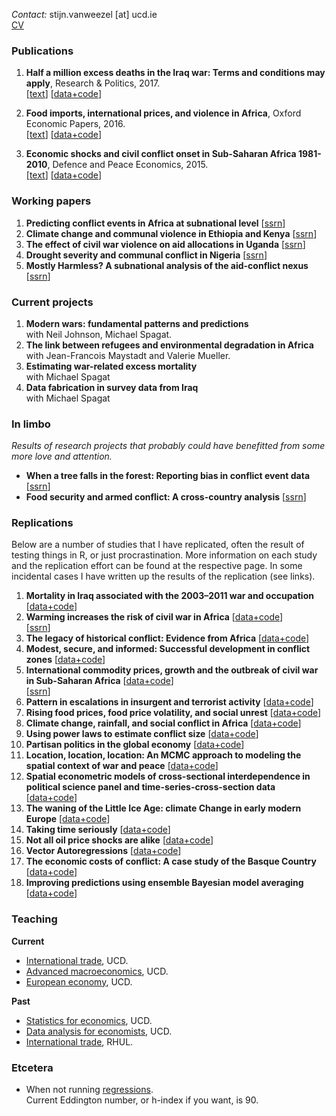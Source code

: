 *Contact:* stijn.vanweezel [at] ucd.ie <br>
[CV](https://github.com/CommonEconomist/cv/raw/master/cv_svw.pdf)

### Publications

1. **Half a million excess deaths in the Iraq war: Terms and conditions may apply**, Research & Politics, 2017.<br>
[[text](http://journals.sagepub.com/doi/full/10.1177/2053168017732642)] [[data+code](https://github.com/CommonEconomist/publications/tree/master/RAP_2017)]

2. **Food imports, international prices, and violence in Africa**, Oxford Economic Papers, 2016. <br>
[[text](https://doi.org/10.1093/oep/gpw015)] [[data+code](https://github.com/CommonEconomist/publications/tree/master/OEP_2016)]

3. **Economic shocks and civil conflict onset in Sub-Saharan Africa 1981-2010**, Defence and Peace Economics, 2015. <br>
[[text](http://www.tandfonline.com/doi/full/10.1080/10242694.2014.887489)] [[data+code](https://github.com/CommonEconomist/publications/tree/master/DPE_2015)]

### Working papers
1. **Predicting conflict events in Africa at subnational level** [[ssrn](https://ssrn.com/abstract=3019940)]
2. **Climate change and communal violence in Ethiopia and Kenya** [[ssrn](https://ssrn.com/abstract=2880526)]
3. **The effect of civil war violence on aid allocations in Uganda** [[ssrn](https://ssrn.com/abstract=2843797)]
4. **Drought severity and communal conflict in Nigeria** [[ssrn]( https://ssrn.com/abstract=2880540)]
5. **Mostly Harmless? A subnational analysis of the aid-conflict nexus** [[ssrn](https://ssrn.com/abstract=2450867)]


### Current projects
1. **Modern wars: fundamental patterns and predictions** <br>
with Neil Johnson, Michael Spagat. 
2. **The link between refugees and environmental degradation in Africa** <br>
with Jean-Francois Maystadt and Valerie Mueller.
3. **Estimating war-related excess mortality**<br>
with Michael Spagat
4. **Data fabrication in survey data from Iraq**<br>
with Michael Spagat

### In limbo
*Results of research projects that probably could have benefitted from some more love and attention.*
* **When a tree falls in the forest: Reporting bias in conflict event data** [[ssrn](http://ssrn.com/abstract=2805949)]
* **Food security and armed conflict: A cross-country analysis** [[ssrn](https://ssrn.com/abstract=2934177)]

### Replications
Below are a number of studies that I have replicated, often the result of testing things in R, or just procrastination. 
More information on each study and the replication effort can be found at the respective page. In some incidental cases I have written up the results of the replication (see links). 

1. **Mortality in Iraq associated with the 2003–2011 war and occupation** [[data+code](https://github.com/CommonEconomist/replications/tree/master/2013_Hagopian_et_al)]
2. **Warming increases the risk of civil war in Africa** [[data+code](https://github.com/CommonEconomist/replications/tree/master/2009_Burke_et_al)] <br>
[[ssrn](http://papers.ssrn.com/abstract_id=2550228)]
3. **The legacy of historical conflict: Evidence from Africa** [[data+code](https://github.com/CommonEconomist/replications/tree/master/2014_Besley_Reynal-Querol)]
4. **Modest, secure, and informed: Successful development in conflict zones** [[data+code](https://github.com/CommonEconomist/replications/tree/master/2013_Berman_et_al)]
5. **International commodity prices, growth and the outbreak of civil war in Sub-Saharan Africa** [[data+code](https://github.com/CommonEconomist/replications/tree/master/2010_Bruckner_Ciccone)]<br>
[[ssrn](http://ssrn.com/abstract=2688476)]
6. **Pattern in escalations in insurgent and terrorist activity** [[data+code](https://github.com/CommonEconomist/replications/tree/master/2011_Johnson_et_al)]
7. **Rising food prices, food price volatility, and social unrest** [[data+code](https://github.com/CommonEconomist/replications/tree/master/2015_Bellemare)]
8. **Climate change, rainfall, and social conflict in Africa** [[data+code](https://github.com/CommonEconomist/replications/tree/master/2012_Hendrix_Salehyan)]
9. **Using power laws to estimate conflict size** [[data+code](https://github.com/CommonEconomist/replications/tree/master/2014_Friedman)]
10. **Partisan politics in the global economy** [[data+code](https://github.com/CommonEconomist/replications/tree/master/1998_Garrett)]
11. **Location, location, location: An MCMC approach to modeling the spatial context of war and peace** [[data+code](https://github.com/CommonEconomist/replications/tree/master/2002_Ward_Gleditsch)]
12. **Spatial econometric models of cross-sectional interdependence in political science panel and time-series-cross-section data** [[data+code](https://github.com/CommonEconomist/replications/tree/master/2007_Franzese_Hays)]
13. **The waning of the Little Ice Age: climate Change in early modern Europe** [[data+code](https://github.com/CommonEconomist/replications/blob/master/2014_Kelly_O_Grada/little_ice_age.R)]
14. **Taking time seriously** [[data+code](https://github.com/CommonEconomist/replications/tree/master/2008_de_Boef_Keele)]
15. **Not all oil price shocks are alike** [[data+code](https://github.com/CommonEconomist/replications/blob/master/2009_Killian/estimate_var.R)]
16. **Vector Autoregressions** [[data+code](https://github.com/CommonEconomist/replications/tree/master/2001_Stock_Watson)]
15. **The economic costs of conflict: A case study of the Basque Country** [[data+code](https://github.com/CommonEconomist/replications/tree/master/2011_Abadie_et_al)]
17. **Improving predictions using ensemble Bayesian model averaging** [[data+code](https://github.com/CommonEconomist/replications/tree/master/2012_Montgomory_et_al)]

### Teaching 

**Current**
* [International trade](https://github.com/CommonEconomist/teaching/tree/master/international_trade), UCD.
* [Advanced macroeconomics](https://github.com/CommonEconomist/teaching/tree/master/advanced_macroeconomics), UCD.
* [European economy](https://github.com/CommonEconomist/teaching/tree/master/european_economy), UCD.

**Past**
* [Statistics for economics](https://github.com/CommonEconomist/teaching/tree/master/statistics_economics), UCD.
* [Data analysis for economists](https://github.com/CommonEconomist/teaching/tree/master/data_analysis), UCD.
* [International trade](https://github.com/CommonEconomist/Teaching/tree/master/international_trade/rhul), RHUL.

### Etcetera
* When not running [regressions](https://www.strava.com/athletes/2135375).<br>
Current Eddington number, or h-index if you want, is 90.
